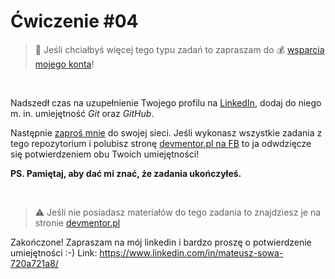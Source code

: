 # Ćwiczenie #04

> :loudspeaker: Jeśli chciałbyś więcej tego typu zadań to zapraszam do :moneybag: [wsparcia mojego konta](https://github.com/sponsors/devmentor-pl)!

&nbsp;

Nadszedł czas na uzupełnienie Twojego profilu na [LinkedIn](https://www.linkedin.com/), dodaj do niego m. in. umiejętność *Git* oraz *GitHub*.

Następnie [zaproś mnie](https://www.linkedin.com/in/mateusz-bogolubow/) do swojej sieci. Jeśli wykonasz wszystkie zadania z tego repozytorium i polubisz stronę [devmentor.pl na FB](https://www.facebook.com/devmentorpl/) to ja odwdzięcze się potwierdzeniem obu Twoich umiejętności!

**PS. Pamiętaj, aby dać mi znać, że zadania ukończyłeś.**

&nbsp;

> :warning: Jeśli nie posiadasz materiałów do tego zadania to znajdziesz je na stronie [devmentor.pl](https://devmentor.pl/p/js-tools/)

Zakończone! Zapraszam na mój linkedin i bardzo proszę o potwierdzenie umiejętności :-) Link: https://www.linkedin.com/in/mateusz-sowa-720a721a8/